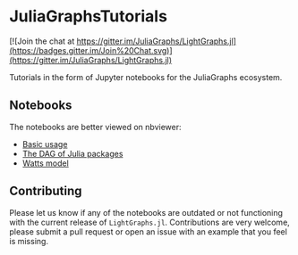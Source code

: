 # JuliaGraphsTutorials

[![Join the chat at https://gitter.im/JuliaGraphs/LightGraphs.jl](https://badges.gitter.im/Join%20Chat.svg)](https://gitter.im/JuliaGraphs/LightGraphs.jl)

Tutorials in the form of Jupyter notebooks for the JuliaGraphs ecosystem.

## Notebooks

The notebooks are better viewed on nbviewer:

- [Basic usage](http://nbviewer.jupyter.org/github/JuliaGraphs/JuliaGraphsTutorials/blob/master/Basics.ipynb)
- [The DAG of Julia packages](http://nbviewer.jupyter.org/github/JuliaGraphs/JuliaGraphsTutorials/blob/master/DAG-Julia-Pkgs.ipynb)
- [Watts model](http://nbviewer.jupyter.org/github/JuliaGraphs/JuliaGraphsTutorials/blob/master/Watts-Model.ipynb)

## Contributing

Please let us know if any of the notebooks are outdated or not functioning with the current release of `LightGraphs.jl`. Contributions are very welcome, please submit a pull request or open an issue with an example that you feel is missing.
